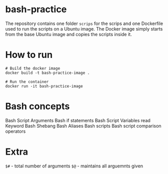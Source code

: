 # bash-practice

The repository contains one folder `scrips` for the scrips and one Dockerfile used to run the scripts on a Ubuntu image.
The Docker image simply starts from the base Ubuntu image and copies the scripts inside it.

# How to run

```
# Build the docker image
docker build -t bash-practice-image .

# Run the container
docker run -it bash-practice-image
```

# Bash concepts

Bash Script Arguments
Bash if statements
Bash Script Variables
read Keyword
Bash Shebang
Bash Aliases
Bash scripts
Bash script comparison operators


# Extra

`$#` - total number of arguments
`$@` - maintains all arguemnts given